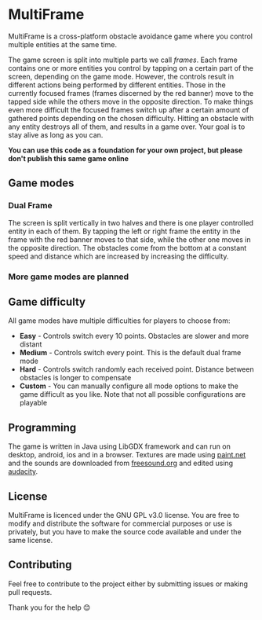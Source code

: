 # MultiFrame

MultiFrame is a cross-platform obstacle avoidance game where you control multiple entities at the same time.

The game screen is split into multiple parts we call *frames*. Each frame contains one or more entities you control by tapping on a certain part of the screen, depending on the game mode. However, the controls result in different actions being performed by different entities. Those in the currently focused frames (frames discerned by the red banner) move to the tapped side while the others move in the opposite direction. To make things even more difficult the focused frames switch up after a certain amount of gathered points depending on the chosen difficulty. Hitting an obstacle with any entity destroys all of them, and results in a game over. Your goal is to stay alive as long as you can.

**You can use this code as a foundation for your own project, but please don't publish this same game online**

## Game modes

### Dual Frame

The screen is split vertically in two halves and there is one player controlled entity in each of them. By tapping the left or right frame the entity in the frame with the red banner moves to that side, while the other one moves in the opposite direction. The obstacles come from the bottom at a constant speed and distance which are increased by increasing the difficulty.

### More game modes are planned

## Game difficulty

All game modes have multiple difficulties for players to choose from:

- **Easy** - Controls switch every 10 points. Obstacles are slower and more distant
- **Medium** - Controls switch every point. This is the default dual frame mode
- **Hard** - Controls switch randomly each received point. Distance between obstacles is longer to compensate
- **Custom** - You can manually configure all mode options to make the game difficult as you like. Note that not all possible configurations are playable

## Programming

The game is written in Java using LibGDX framework and can run on desktop, android, ios and in a browser. Textures are made using [paint.net](https://www.getpaint.net/) and the sounds are downloaded from [freesound.org](https://freesound.org/) and edited using [audacity](https://www.audacityteam.org/). 

## License

MultiFrame is licenced under the GNU GPL v3.0 license. You are free to modify and distribute the software for commercial purposes or use is privately, but you have to make the source code available and under the same license.

## Contributing

Feel free to contribute to the project either by submitting issues or making pull requests.

Thank you for the help :blush: